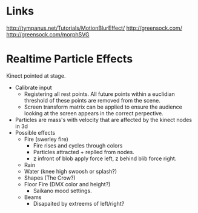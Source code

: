 Links
=====

http://tympanus.net/Tutorials/MotionBlurEffect/
http://greensock.com/
http://greensock.com/morphSVG


Realtime Particle Effects
=========================

Kinect pointed at stage.

* Calibrate input
    * Registering all rest points. All future points within a euclidian threshold of these points are removed from the scene.
    * Screen transform matrix can be applied to ensure the audience looking at the screen appears in the correct perpective.
* Particles are mass's with velocity that are affected by the kinect nodes in 3d
* Possible effects
    * Fire (swerley fire)
        * Fire rises and cycles through colors
        * Particles attracted + replled from nodes.
        * z infront of blob apply force left, z behind blib force right. 
    * Rain
    * Water (knee high swoosh or splash?)
    * Shapes (The Crow?)
    * Floor Fire (DMX color and height?)
        * Saikano mood settings.
    * Beams
        * Disapaited by extreems of left/right?
